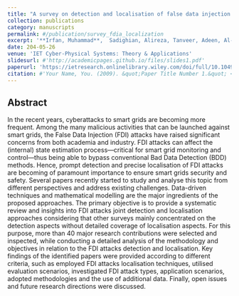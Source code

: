 ```yaml
---
title: "A survey on detection and localisation of false data injection attacks in smart grids"
collection: publications
category: manuscripts
permalink: #/publication/survey_fdia_localization
excerpt: '**Irfan, Muhammad**,  Sadighian, Alireza, Tanveer, Adeen, Al-Naimi, Shaikha J, Oligeri, Gabriele. "A survey on detection and localisation of false data injection attacks in smart grids." IET Cyber‐Physical Systems: Theory & Applications (2024).'
date: 204-05-26
venue: 'IET Cyber‐Physical Systems: Theory & Applications'
slidesurl: #'http://academicpages.github.io/files/slides1.pdf'
paperurl: 'https://ietresearch.onlinelibrary.wiley.com/doi/full/10.1049/cps2.12093'
citation: #'Your Name, You. (2009). &quot;Paper Title Number 1.&quot; <i>Journal 1</i>. 1(1).'
---
```

## Abstract
In the recent years, cyberattacks to smart grids are becoming more frequent. Among the many malicious activities that can be launched against smart grids, the False Data Injection (FDI) attacks have raised significant concerns from both academia and industry. FDI attacks can affect the (internal) state estimation process—critical for smart grid monitoring and control—thus being able to bypass conventional Bad Data Detection (BDD) methods. Hence, prompt detection and precise localisation of FDI attacks are becoming of paramount importance to ensure smart grids security and safety. Several papers recently started to study and analyse this topic from different perspectives and address existing challenges. Data-driven techniques and mathematical modelling are the major ingredients of the proposed approaches. The primary objective is to provide a systematic review and insights into FDI attacks joint detection and localisation approaches considering that other surveys mainly concentrated on the detection aspects without detailed coverage of localisation aspects. For this purpose, more than 40 major research contributions were selected and inspected, while conducting a detailed analysis of the methodology and objectives in relation to the FDI attacks detection and localisation. Key findings of the identified papers were provided according to different criteria, such as employed FDI attacks localisation techniques, utilised evaluation scenarios, investigated FDI attack types, application scenarios, adopted methodologies and the use of additional data. Finally, open issues and future research directions were discussed.